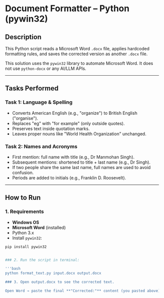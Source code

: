 # Document Formatter – Python (pywin32)

## Description

This Python script reads a Microsoft Word `.docx` file, applies hardcoded formatting rules, and saves the corrected version as another `.docx` file.

This solution uses the `pywin32` library to automate Microsoft Word. It does not use `python-docx` or any AI/LLM APIs.

---

## Tasks Performed

### Task 1: Language & Spelling

- Converts American English (e.g., "organize") to British English ("organise").
- Replaces "eg" with "for example" (only outside quotes).
- Preserves text inside quotation marks.
- Leaves proper nouns like "World Health Organization" unchanged.

### Task 2: Names and Acronyms

- First mention: full name with title (e.g., Dr Manmohan Singh).
- Subsequent mentions: shortened to title + last name (e.g., Dr Singh).
- If two people share the same last name, full names are used to avoid confusion.
- Periods are added to initials (e.g., Franklin D. Roosevelt).

---

## How to Run

### 1. Requirements

- **Windows OS**
- **Microsoft Word** (installed)
- Python 3.x
- Install `pywin32`:

```bash
pip install pywin32


### 2. Run the script in terminal:

'''bash
python format_text.py input.docx output.docx

### 3. Open output.docx to see the corrected text.

Open Word → paste the final **"Corrected:"** content (you pasted above) → Save as:


